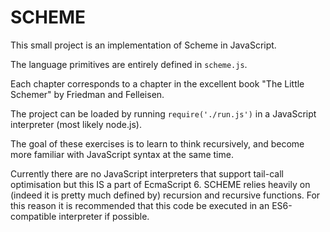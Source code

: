 SCHEME
======

This small project is an implementation of Scheme in JavaScript.

The language primitives are entirely defined in `scheme.js`.

Each chapter corresponds to a chapter in the excellent book "The Little Schemer"
by Friedman and Felleisen.

The project can be loaded by running `require('./run.js')` in a
JavaScript interpreter (most likely node.js).

The goal of these exercises is to learn to think recursively, and become more
familiar with JavaScript syntax at the same time.

Currently there are no JavaScript interpreters that support tail-call optimisation
but this IS a part of EcmaScript 6. SCHEME relies heavily on (indeed it is pretty 
much defined by) recursion and recursive functions. For this reason it is recommended
that this code be executed in an ES6-compatible interpreter if possible.
